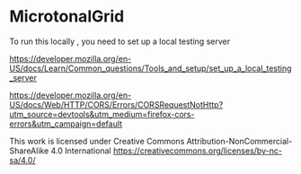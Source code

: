 # MicrotonalGrid

To run this locally , you need to set up a local testing server

https://developer.mozilla.org/en-US/docs/Learn/Common_questions/Tools_and_setup/set_up_a_local_testing_server

https://developer.mozilla.org/en-US/docs/Web/HTTP/CORS/Errors/CORSRequestNotHttp?utm_source=devtools&utm_medium=firefox-cors-errors&utm_campaign=default

This work is licensed under Creative Commons Attribution-NonCommercial-ShareAlike 4.0 International
https://creativecommons.org/licenses/by-nc-sa/4.0/
